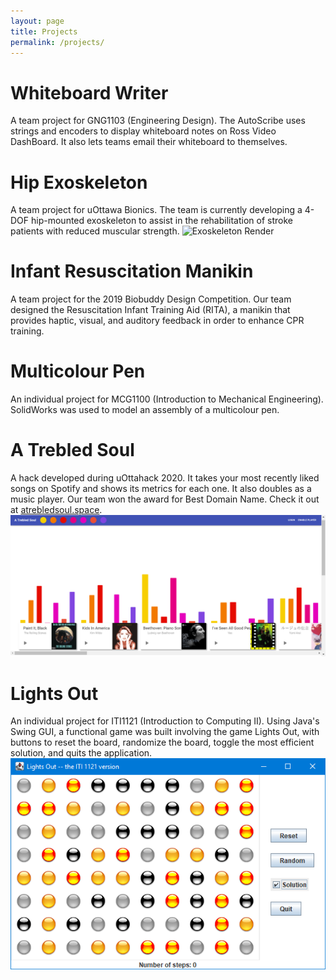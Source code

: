 ```yaml
---
layout: page
title: Projects
permalink: /projects/
---
```


# Whiteboard Writer
A team project for GNG1103 (Engineering Design). The AutoScribe uses strings and encoders to display whiteboard notes on Ross Video DashBoard. It also lets teams email their whiteboard to themselves.
# Hip Exoskeleton
A team project for uOttawa Bionics. The team is currently developing a 4-DOF hip-mounted exoskeleton to assist in the rehabilitation of stroke patients with reduced muscular strength.
![Exoskeleton Render](/images/bionics-render.png "Exoskeleton Render")
# Infant Resuscitation Manikin
A team project for the 2019 Biobuddy Design Competition. Our team designed the Resuscitation Infant Training Aid (RITA), a manikin that provides haptic, visual, and auditory feedback in order to enhance CPR training.
# Multicolour Pen
An individual project for MCG1100 (Introduction to Mechanical Engineering). SolidWorks was used to model an assembly of a multicolour pen.
# A Trebled Soul
A hack developed during uOttahack 2020. It takes your most recently liked songs on Spotify and shows its metrics for each one. It also doubles as a music player. Our team won the award for Best Domain Name. Check it out at [atrebledsoul.space](http://atrebledsoul.space).
![A Trebled Soul](/images/a-trebled-soul.png "A Trebled Soul")
# Lights Out
An individual project for ITI1121 (Introduction to Computing II). Using Java's Swing GUI, a functional game was built involving the game Lights Out, with buttons to reset the board, randomize the board, toggle the most efficient solution, and quits the application.
![Lights Out GUI](/images/lights-out.png "Lights Out GUI")
